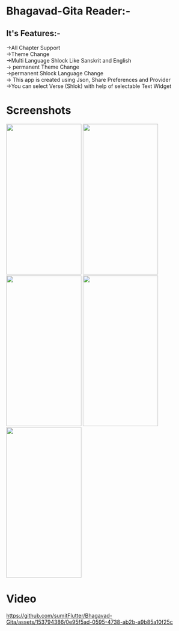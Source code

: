 <p>
 <h1> Bhagavad-Gita Reader:-</h1>
<h2>It's Features:-</h2>
->All Chapter Support<br>
->Theme Change<br>
->Multi Language Shlock Like Sanskrit and English<br>
-> permanent Theme Change<br>
->permanent Shlock Language Change<br>
-> This app is created using Json, Share Preferences and Provider<br>
 ->You can select Verse (Shlok) with help of selectable Text Widget<br>
 <h1>Screenshots </h1>
 <img src="https://github.com/sumitFlutter/Bhagavad-Gita/assets/153794386/2d21386b-e8dd-48a1-a7ef-bfb6d841befa"     height="400px" width="200px"/>
  <img src="https://github.com/sumitFlutter/Bhagavad-Gita/assets/153794386/6e3f6a08-61d2-4e8d-97fb-4c8e6d71f7a3"     height="400px" width="200px"/>
<img src="https://github.com/sumitFlutter/Bhagavad-Gita/assets/153794386/08924402-a939-4242-9ef5-95cefe26f2c0"     height="400px" width="200px"/>
<img src="https://github.com/sumitFlutter/Bhagavad-Gita/assets/153794386/69eec06a-25ef-447f-97e6-5630df0b2950"     height="400px" width="200px"/>

 <img src="https://github.com/sumitFlutter/Bhagavad-Gita/assets/153794386/872a87db-2bf5-4789-9d89-56e9cdc15314"    height="400px" width="200px"/>

<h1> Video </h1>



  
https://github.com/sumitFlutter/Bhagavad-Gita/assets/153794386/0e95f5ad-0595-4738-ab2b-a9b85a10f25c


</p>
